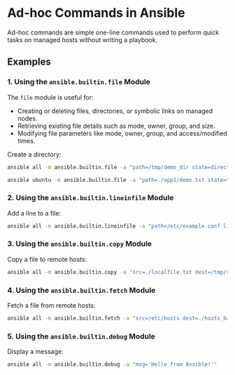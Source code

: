 # Ad-hoc Commands in Ansible

Ad-hoc commands are simple one-line commands used to perform quick tasks on managed hosts without writing a playbook.

## Examples

### 1. Using the `ansible.builtin.file` Module
The `file` module is useful for:

- Creating or deleting files, directories, or symbolic links on managed nodes.
- Retrieving existing file details such as mode, owner, group, and size.
- Modifying file parameters like mode, owner, group, and access/modified times.

Create a directory:
```bash
ansible all -m ansible.builtin.file -a "path=/tmp/demo_dir state=directory"

ansible ubuntu -m ansible.builtin.file -a "path=./app1/demo.txt state=touch mode=0744"
```

### 2. Using the `ansible.builtin.lineinfile` Module
Add a line to a file:
```bash
ansible all -m ansible.builtin.lineinfile -a "path=/etc/example.conf line='my_setting=yes'"
```

### 3. Using the `ansible.builtin.copy` Module
Copy a file to remote hosts:
```bash
ansible all -m ansible.builtin.copy -a "src=./localfile.txt dest=/tmp/remotefile.txt"
```

### 4. Using the `ansible.builtin.fetch` Module
Fetch a file from remote hosts:
```bash
ansible all -m ansible.builtin.fetch -a "src=/etc/hosts dest=./hosts_backup/"
```

### 5. Using the `ansible.builtin.debug` Module
Display a message:
```bash
ansible all -m ansible.builtin.debug -a "msg='Hello from Ansible!'"
```